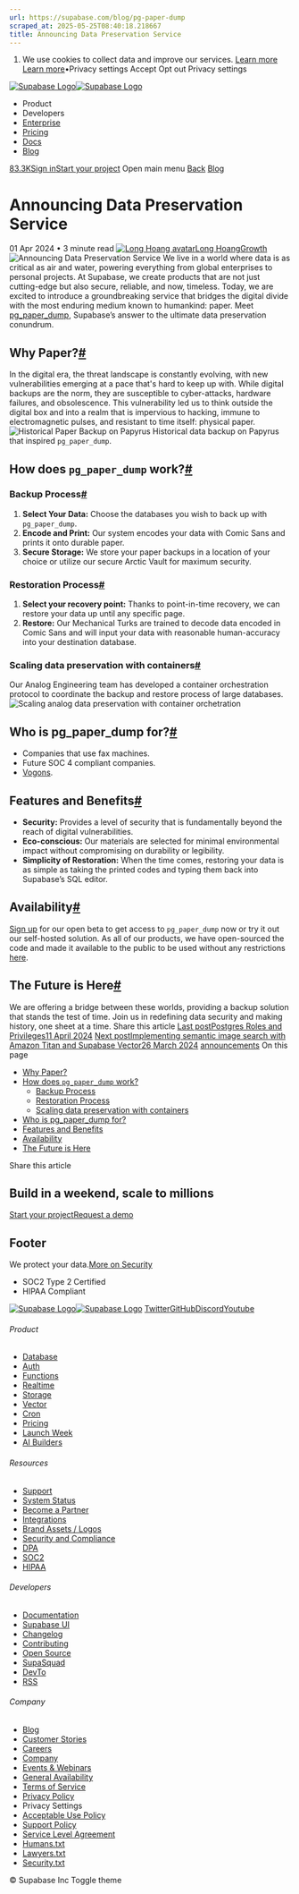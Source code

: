 ```yaml
---
url: https://supabase.com/blog/pg-paper-dump
scraped_at: 2025-05-25T08:40:18.218667
title: Announcing Data Preservation Service
---
```


  1. We use cookies to collect data and improve our services. [Learn more](https://supabase.com/privacy#8-cookies-and-similar-technologies-used-on-our-european-services)
[Learn more](https://supabase.com/privacy#8-cookies-and-similar-technologies-used-on-our-european-services)•Privacy settings
Accept Opt out Privacy settings


[![Supabase Logo](https://supabase.com/_next/image?url=https%3A%2F%2Ffrontend-assets.supabase.com%2Fwww%2Fd218d9190b87%2F_next%2Fstatic%2Fmedia%2Fsupabase-logo-wordmark--light.daaeffd3.png&w=256&q=75&dpl=dpl_9xPTPeSUKoDuygMmT5sPj6DB4mgG)![Supabase Logo](https://supabase.com/_next/image?url=https%3A%2F%2Ffrontend-assets.supabase.com%2Fwww%2Fd218d9190b87%2F_next%2Fstatic%2Fmedia%2Fsupabase-logo-wordmark--dark.b36ebb5f.png&w=256&q=75&dpl=dpl_9xPTPeSUKoDuygMmT5sPj6DB4mgG)](https://supabase.com/)
  * Product 
  * Developers 
  * [Enterprise](https://supabase.com/enterprise)
  * [Pricing](https://supabase.com/pricing)
  * [Docs](https://supabase.com/docs)
  * [Blog](https://supabase.com/blog)


[83.3K](https://github.com/supabase/supabase)[Sign in](https://supabase.com/dashboard)[Start your project](https://supabase.com/dashboard)
Open main menu
[Back](https://supabase.com/blog)
[Blog](https://supabase.com/blog)
# Announcing Data Preservation Service
01 Apr 2024
•
3 minute read
[![Long Hoang avatar](https://supabase.com/_next/image?url=https%3A%2F%2Fgithub.com%2Floong.png&w=96&q=75&dpl=dpl_9xPTPeSUKoDuygMmT5sPj6DB4mgG)Long HoangGrowth](https://github.com/loong)
![Announcing Data Preservation Service](https://supabase.com/_next/image?url=%2Fimages%2Fblog%2F2024-04-01-pg-paper-dump%2Fpg-paper-dump-thumb.png&w=3840&q=100&dpl=dpl_9xPTPeSUKoDuygMmT5sPj6DB4mgG)
We live in a world where data is as critical as air and water, powering everything from global enterprises to personal projects. At Supabase, we create products that are not just cutting-edge but also secure, reliable, and now, timeless.
Today, we are excited to introduce a groundbreaking service that bridges the digital divide with the most enduring medium known to humankind: paper. Meet [pg_paper_dump](https://github.com/supabase-community/pg_paper_dump), Supabase’s answer to the ultimate data preservation conundrum.
## Why Paper?[#](https://supabase.com/blog/pg-paper-dump#why-paper)
In the digital era, the threat landscape is constantly evolving, with new vulnerabilities emerging at a pace that's hard to keep up with. While digital backups are the norm, they are susceptible to cyber-attacks, hardware failures, and obsolescence.
This vulnerability led us to think outside the digital box and into a realm that is impervious to hacking, immune to electromagnetic pulses, and resistant to time itself: physical paper.
![Historical Paper Backup on Papyrus](https://supabase.com/_next/image?url=%2Fimages%2Fblog%2F2024-04-01-pg-paper-dump%2Fhistorical-paper-backup.webp&w=3840&q=75&dpl=dpl_9xPTPeSUKoDuygMmT5sPj6DB4mgG)
Historical data backup on Papyrus that inspired `pg_paper_dump`.
## How does `pg_paper_dump` work?[#](https://supabase.com/blog/pg-paper-dump#how-does-pg_paper_dump-work)
### Backup Process[#](https://supabase.com/blog/pg-paper-dump#backup-process)
  1. **Select Your Data:** Choose the databases you wish to back up with `pg_paper_dump`.
  2. **Encode and Print:** Our system encodes your data with Comic Sans and prints it onto durable paper.
  3. **Secure Storage:** We store your paper backups in a location of your choice or utilize our secure Arctic Vault for maximum security.


### Restoration Process[#](https://supabase.com/blog/pg-paper-dump#restoration-process)
  1. **Select your recovery point:** Thanks to point-in-time recovery, we can restore your data up until any specific page.
  2. **Restore:** Our Mechanical Turks are trained to decode data encoded in Comic Sans and will input your data with reasonable human-accuracy into your destination database.


### Scaling data preservation with containers[#](https://supabase.com/blog/pg-paper-dump#scaling-data-preservation-with-containers)
Our Analog Engineering team has developed a container orchestration protocol to coordinate the backup and restore process of large databases.
![Scaling analog data preservation with container orchetration](https://supabase.com/_next/image?url=%2Fimages%2Fblog%2F2024-04-01-pg-paper-dump%2Fpaper-container.jpeg&w=3840&q=75&dpl=dpl_9xPTPeSUKoDuygMmT5sPj6DB4mgG)
## Who is pg_paper_dump for?[#](https://supabase.com/blog/pg-paper-dump#who-is-pg_paper_dump-for)
  * Companies that use fax machines.
  * Future SOC 4 compliant companies.
  * [Vogons](https://en.m.wikipedia.org/wiki/Vogon).


## Features and Benefits[#](https://supabase.com/blog/pg-paper-dump#features-and-benefits)
  * **Security:** Provides a level of security that is fundamentally beyond the reach of digital vulnerabilities.
  * **Eco-conscious:** Our materials are selected for minimal environmental impact without compromising on durability or legibility.
  * **Simplicity of Restoration:** When the time comes, restoring your data is as simple as taking the printed codes and typing them back into Supabase’s SQL editor.


## Availability[#](https://supabase.com/blog/pg-paper-dump#availability)
[Sign up](https://forms.supabase.com/pg-paper-dump) for our open beta to get access to `pg_paper_dump` now or try it out our self-hosted solution.
As all of our products, we have open-sourced the code and made it available to the public to be used without any restrictions [here](https://github.com/supabase-community/pg_paper_dump).
## The Future is Here[#](https://supabase.com/blog/pg-paper-dump#the-future-is-here)
We are offering a bridge between these worlds, providing a backup solution that stands the test of time. Join us in redefining data security and making history, one sheet at a time.
Share this article
[](https://twitter.com/intent/tweet?url=https%3A%2F%2Fsupabase.com%2Fblog%2Fpg-paper-dump&text=Announcing%20Data%20Preservation%20Service)[](https://www.linkedin.com/shareArticle?url=https%3A%2F%2Fsupabase.com%2Fblog%2Fpg-paper-dump&text=Announcing%20Data%20Preservation%20Service)[](https://news.ycombinator.com/submitlink?u=https%3A%2F%2Fsupabase.com%2Fblog%2Fpg-paper-dump&t=Announcing%20Data%20Preservation%20Service)
[Last postPostgres Roles and Privileges11 April 2024](https://supabase.com/blog/postgres-roles-and-privileges)
[Next postImplementing semantic image search with Amazon Titan and Supabase Vector26 March 2024](https://supabase.com/blog/semantic-image-search-amazon-bedrock)
[announcements](https://supabase.com/blog/tags/announcements)
On this page
  * [Why Paper?](https://supabase.com/blog/pg-paper-dump#why-paper)
  * [How does `pg_paper_dump` work?](https://supabase.com/blog/pg-paper-dump#how-does-pg_paper_dump-work)
    * [Backup Process](https://supabase.com/blog/pg-paper-dump#backup-process)
    * [Restoration Process](https://supabase.com/blog/pg-paper-dump#restoration-process)
    * [Scaling data preservation with containers](https://supabase.com/blog/pg-paper-dump#scaling-data-preservation-with-containers)
  * [Who is pg_paper_dump for?](https://supabase.com/blog/pg-paper-dump#who-is-pg_paper_dump-for)
  * [Features and Benefits](https://supabase.com/blog/pg-paper-dump#features-and-benefits)
  * [Availability](https://supabase.com/blog/pg-paper-dump#availability)
  * [The Future is Here](https://supabase.com/blog/pg-paper-dump#the-future-is-here)


Share this article
[](https://twitter.com/intent/tweet?url=https%3A%2F%2Fsupabase.com%2Fblog%2Fpg-paper-dump&text=Announcing%20Data%20Preservation%20Service)[](https://www.linkedin.com/shareArticle?url=https%3A%2F%2Fsupabase.com%2Fblog%2Fpg-paper-dump&text=Announcing%20Data%20Preservation%20Service)[](https://news.ycombinator.com/submitlink?u=https%3A%2F%2Fsupabase.com%2Fblog%2Fpg-paper-dump&t=Announcing%20Data%20Preservation%20Service)
## Build in a weekend, scale to millions
[Start your project](https://supabase.com/dashboard)[Request a demo](https://supabase.com/contact/sales)
## Footer
We protect your data.[More on Security](https://supabase.com/security)
  * SOC2 Type 2 Certified
  * HIPAA Compliant


[![Supabase Logo](https://supabase.com/_next/image?url=https%3A%2F%2Ffrontend-assets.supabase.com%2Fwww%2Fd218d9190b87%2F_next%2Fstatic%2Fmedia%2Fsupabase-logo-wordmark--light.daaeffd3.png&w=384&q=75&dpl=dpl_9xPTPeSUKoDuygMmT5sPj6DB4mgG)![Supabase Logo](https://supabase.com/_next/image?url=https%3A%2F%2Ffrontend-assets.supabase.com%2Fwww%2Fd218d9190b87%2F_next%2Fstatic%2Fmedia%2Fsupabase-logo-wordmark--dark.b36ebb5f.png&w=384&q=75&dpl=dpl_9xPTPeSUKoDuygMmT5sPj6DB4mgG)](https://supabase.com/)
[Twitter](https://twitter.com/supabase)[GitHub](https://github.com/supabase)[Discord](https://discord.supabase.com/)[Youtube](https://youtube.com/c/supabase)
###### Product
  * [Database](https://supabase.com/database)
  * [Auth](https://supabase.com/auth)
  * [Functions](https://supabase.com/edge-functions)
  * [Realtime](https://supabase.com/realtime)
  * [Storage](https://supabase.com/storage)
  * [Vector](https://supabase.com/modules/vector)
  * [Cron](https://supabase.com/modules/cron)
  * [Pricing](https://supabase.com/pricing)
  * [Launch Week](https://supabase.com/launch-week)
  * [AI Builders](https://supabase.com/solutions/ai-builders)


###### Resources
  * [Support](https://supabase.com/support)
  * [System Status](https://status.supabase.com/)
  * [Become a Partner](https://supabase.com/partners)
  * [Integrations](https://supabase.com/partners/integrations)
  * [Brand Assets / Logos](https://supabase.com/brand-assets)
  * [Security and Compliance](https://supabase.com/security)
  * [DPA](https://supabase.com/legal/dpa)
  * [SOC2](https://supabase.com/security)
  * [HIPAA](https://forms.supabase.com/hipaa2)


###### Developers
  * [Documentation](https://supabase.com/docs)
  * [Supabase UI](https://supabase.com/ui)
  * [Changelog](https://supabase.com/changelog)
  * [Contributing](https://github.com/supabase/supabase/blob/master/CONTRIBUTING.md)
  * [Open Source](https://supabase.com/open-source)
  * [SupaSquad](https://supabase.com/supasquad)
  * [DevTo](https://dev.to/supabase)
  * [RSS](https://supabase.com/rss.xml)


###### Company
  * [Blog](https://supabase.com/blog)
  * [Customer Stories](https://supabase.com/customers)
  * [Careers](https://supabase.com/careers)
  * [Company](https://supabase.com/company)
  * [Events & Webinars](https://supabase.com/events)
  * [General Availability](https://supabase.com/ga)
  * [Terms of Service](https://supabase.com/terms)
  * [Privacy Policy](https://supabase.com/privacy)
  * Privacy Settings
  * [Acceptable Use Policy](https://supabase.com/aup)
  * [Support Policy](https://supabase.com/support-policy)
  * [Service Level Agreement](https://supabase.com/sla)
  * [Humans.txt](https://supabase.com/humans.txt)
  * [Lawyers.txt](https://supabase.com/lawyers.txt)
  * [Security.txt](https://supabase.com/.well-known/security.txt)


© Supabase Inc
Toggle theme

